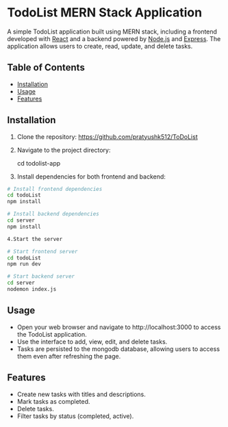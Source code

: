 # TodoList MERN Stack Application

A simple TodoList application built using MERN stack, including a frontend developed with [React](https://reactjs.org/) and a backend powered by [Node.js](https://nodejs.org/) and [Express](https://expressjs.com/). The application allows users to create, read, update, and delete tasks.

## Table of Contents

- [Installation](#installation)
- [Usage](#usage)
- [Features](#features)

## Installation

1. Clone the repository:
https://github.com/pratyushk512/ToDoList

2. Navigate to the project directory:

    cd todolist-app


3. Install dependencies for both frontend and backend:

```bash
# Install frontend dependencies
cd todoList
npm install

# Install backend dependencies
cd server
npm install

4.Start the server

# Start frontend server
cd todoList
npm run dev

# Start backend server
cd server
nodemon index.js
```
## **Usage**

* Open your web browser and navigate to http://localhost:3000 to access the TodoList application.
* Use the interface to add, view, edit, and delete tasks.
* Tasks are persisted to the mongodb database, allowing users to access them even after refreshing the page.

## **Features**

* Create new tasks with titles and descriptions.
* Mark tasks as completed.
* Delete tasks.
* Filter tasks by status (completed, active).

